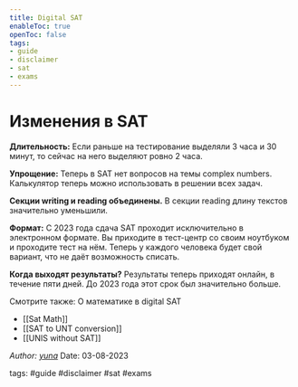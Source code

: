 ```yaml
---
title: Digital SAT
enableToc: true
openToc: false
tags:
- guide
- disclaimer
- sat
- exams
---
```

# Изменения в SAT

**Длительность:** Если раньше на тестирование выделяли 3 часа и 30 минут, то сейчас на него выделяют ровно 2 часа.

**Упрощение:** Теперь в SAT нет вопросов на темы complex numbers. Калькулятор теперь можно использовать в решении всех задач.

**Секции writing и reading объединены.** В секции reading длину текстов значительно уменьшили.

**Формат:** С 2023 года сдача SAT проходит исключительно в электронном формате. Вы приходите в тест-центр со своим ноутбуком и проходите тест на нём. Теперь у каждого человека будет свой вариант, что не даёт возможность списать.

**Когда выходят результаты?** Результаты теперь приходят онлайн, в течение пяти дней. До 2023 года этот срок был значительно больше.

Смотрите также:
О математике в digital SAT

- [[Sat Math]] <!--  -->
- [[SAT to UNT conversion]]  
- [[UNIS without SAT]] <!--  -->


*Author: [yuna](https://t.me/auilt)*
Date: 03-08-2023

tags:
#guide 
#disclaimer
#sat
#exams 

